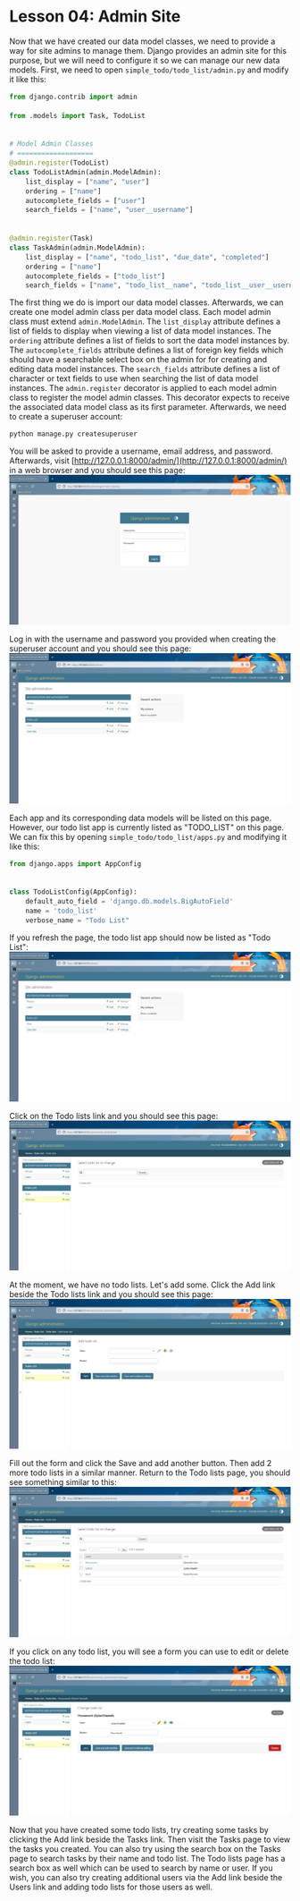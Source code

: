 # Lesson 04: Admin Site

Now that we have created our data model classes, we need to provide a way for site admins to manage them. Django provides an admin site for this purpose, but we will need to configure it so we can manage our new data models. First, we need to open `simple_todo/todo_list/admin.py` and modify it like this:
```python
from django.contrib import admin

from .models import Task, TodoList


# Model Admin Classes
# ===================
@admin.register(TodoList)
class TodoListAdmin(admin.ModelAdmin):
    list_display = ["name", "user"]
    ordering = ["name"]
    autocomplete_fields = ["user"]
    search_fields = ["name", "user__username"]


@admin.register(Task)
class TaskAdmin(admin.ModelAdmin):
    list_display = ["name", "todo_list", "due_date", "completed"]
    ordering = ["name"]
    autocomplete_fields = ["todo_list"]
    search_fields = ["name", "todo_list__name", "todo_list__user__username"]
```

The first thing we do is import our data model classes. Afterwards, we can create one model admin class per data model class. Each model admin class must extend `admin.ModelAdmin`. The `list_display` attribute defines a list of fields to display when viewing a list of data model instances. The `ordering` attribute defines a list of fields to sort the data model instances by. The `autocomplete_fields` attribute defines a list of foreign key fields which should have a searchable select box on the admin for for creating and editing data model instances. The `search_fields` attribute defines a list of character or text fields to use when searching the list of data model instances. The `admin.register` decorator is applied to each model admin class to register the model admin classes. This decorator expects to receive the associated data model class as its first parameter. Afterwards, we need to create a superuser account:
```sh
python manage.py createsuperuser
```

You will be asked to provide a username, email address, and password. Afterwards, visit [http://127.0.0.1:8000/admin/](http://127.0.0.1:8000/admin/) in a web browser and you should see this page:
![admin site login](https://github.com/DylanCheetah/simple-todo/blob/main/lessons/screenshots/02-admin_site_login.png?raw=true)

Log in with the username and password you provided when creating the superuser account and you should see this page:
![admin site homepage](https://github.com/DylanCheetah/simple-todo/blob/main/lessons/screenshots/03-admin_site_homepage.png?raw=true)

Each app and its corresponding data models will be listed on this page. However, our todo list app is currently listed as "TODO_LIST" on this page. We can fix this by opening `simple_todo/todo_list/apps.py` and modifying it like this:
```python
from django.apps import AppConfig


class TodoListConfig(AppConfig):
    default_auto_field = 'django.db.models.BigAutoField'
    name = 'todo_list'
    verbose_name = "Todo List"
```

If you refresh the page, the todo list app should now be listed as "Todo List":
![custom app name](https://github.com/DylanCheetah/simple-todo/blob/main/lessons/screenshots/04-custom_app_name.png?raw=true)

Click on the Todo lists link and you should see this page:
![todo lists page](https://github.com/DylanCheetah/simple-todo/blob/main/lessons/screenshots/05-todo_list_page.png?raw=true)

At the moment, we have no todo lists. Let's add some. Click the Add link beside the Todo lists link and you should see this page:
![todo list admin form](https://github.com/DylanCheetah/simple-todo/blob/main/lessons/screenshots/06-todo_list_admin_form.png?raw=true)

Fill out the form and click the Save and add another button. Then add 2 more todo lists in a similar manner. Return to the Todo lists page, you should see something similar to this:
![sample todo lists](https://github.com/DylanCheetah/simple-todo/blob/main/lessons/screenshots/07-sample_todo_lists.png?raw=true)

If you click on any todo list, you will see a form you can use to edit or delete the todo list:
![todo list admin form](https://github.com/DylanCheetah/simple-todo/blob/main/lessons/screenshots/08-todo_list_admin_form.png?raw=true)

Now that you have created some todo lists, try creating some tasks by clicking the Add link beside the Tasks link. Then visit the Tasks page to view the tasks you created. You can also try using the search box on the Tasks page to search tasks by their name and todo list. The Todo lists page has a search box as well which can be used to search by name or user. If you wish, you can also try creating additional users via the Add link beside the Users link and adding todo lists for those users as well.
